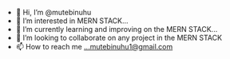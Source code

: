 - 👋 Hi, I’m @mutebinuhu
- 👀 I’m interested in MERN STACK...
- 🌱 I’m currently learning and improving on the MERN STACK...
- 💞️ I’m looking to collaborate on any project in the MERN STACK
- 📫 How to reach me ...mutebinuhu1@gmail.com 

<!---
mutebinuhu/mutebinuhu is a ✨ special ✨ repository because its `README.md` (this file) appears on your GitHub profile.
You can click the Preview link to take a look at your changes.
--->
